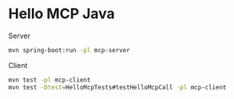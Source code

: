 # Hello MCP Java

Server

```sh
mvn spring-boot:run -pl mcp-server
```

Client

```sh
mvn test -pl mcp-client
mvn test -Dtest=HelloMcpTests#testHelloMcpCall -pl mcp-client
```